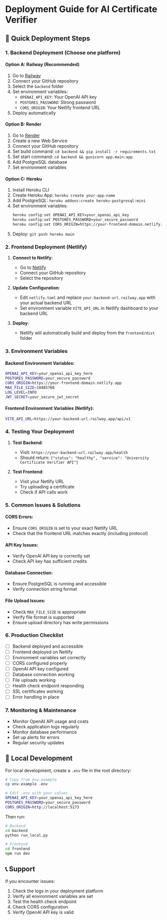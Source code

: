 # Deployment Guide for AI Certificate Verifier

## 🚀 Quick Deployment Steps

### 1. Backend Deployment (Choose one platform)

#### Option A: Railway (Recommended)

1. Go to [Railway](https://railway.app)
2. Connect your GitHub repository
3. Select the `backend` folder
4. Set environment variables:
   - `OPENAI_API_KEY`: Your OpenAI API key
   - `POSTGRES_PASSWORD`: Strong password
   - `CORS_ORIGIN`: Your Netlify frontend URL
5. Deploy automatically

#### Option B: Render

1. Go to [Render](https://render.com)
2. Create a new Web Service
3. Connect your GitHub repository
4. Set build command: `cd backend && pip install -r requirements.txt`
5. Set start command: `cd backend && gunicorn app.main:app`
6. Add PostgreSQL database
7. Set environment variables

#### Option C: Heroku

1. Install Heroku CLI
2. Create Heroku App: `heroku create your-app-name`
3. Add PostgreSQL: `heroku addons:create heroku-postgresql:mini`
4. Set environment variables:
   ```bash
   heroku config:set OPENAI_API_KEY=your_openai_api_key
   heroku config:set POSTGRES_PASSWORD=your_secure_password
   heroku config:set CORS_ORIGIN=https://your-frontend-domain.netlify.app
   ```
5. Deploy: `git push heroku main`

### 2. Frontend Deployment (Netlify)

1. **Connect to Netlify**:

   - Go to [Netlify](https://netlify.com)
   - Connect your GitHub repository
   - Select the repository

2. **Update Configuration**:

   - Edit `netlify.toml` and replace `your-backend-url.railway.app` with your actual backend URL
   - Set environment variable `VITE_API_URL` in Netlify dashboard to your backend URL

3. **Deploy**:
   - Netlify will automatically build and deploy from the `frontend/dist` folder

### 3. Environment Variables

#### Backend Environment Variables:

```bash
OPENAI_API_KEY=your_openai_api_key_here
POSTGRES_PASSWORD=your_secure_password
CORS_ORIGIN=https://your-frontend-domain.netlify.app
MAX_FILE_SIZE=10485760
LOG_LEVEL=INFO
JWT_SECRET=your_secure_jwt_secret
```

#### Frontend Environment Variables (Netlify):

```bash
VITE_API_URL=https://your-backend-url.railway.app/api/v1
```

### 4. Testing Your Deployment

1. **Test Backend**:

   - Visit: `https://your-backend-url.railway.app/health`
   - Should return: `{"status": "healthy", "service": "University Certificate Verifier API"}`

2. **Test Frontend**:
   - Visit your Netlify URL
   - Try uploading a certificate
   - Check if API calls work

### 5. Common Issues & Solutions

#### CORS Errors:

- Ensure `CORS_ORIGIN` is set to your exact Netlify URL
- Check that the frontend URL matches exactly (including protocol)

#### API Key Issues:

- Verify OpenAI API key is correctly set
- Check API key has sufficient credits

#### Database Connection:

- Ensure PostgreSQL is running and accessible
- Verify connection string format

#### File Upload Issues:

- Check `MAX_FILE_SIZE` is appropriate
- Verify file format is supported
- Ensure upload directory has write permissions

### 6. Production Checklist

- [ ] Backend deployed and accessible
- [ ] Frontend deployed on Netlify
- [ ] Environment variables set correctly
- [ ] CORS configured properly
- [ ] OpenAI API key configured
- [ ] Database connection working
- [ ] File uploads working
- [ ] Health check endpoint responding
- [ ] SSL certificates working
- [ ] Error handling in place

### 7. Monitoring & Maintenance

- Monitor OpenAI API usage and costs
- Check application logs regularly
- Monitor database performance
- Set up alerts for errors
- Regular security updates

## 🔧 Local Development

For local development, create a `.env` file in the root directory:

```bash
# Copy from env.example
cp env.example .env

# Edit .env with your values
OPENAI_API_KEY=your_openai_api_key_here
POSTGRES_PASSWORD=your_secure_password
CORS_ORIGIN=http://localhost:5173
```

Then run:

```bash
# Backend
cd backend
python run_local.py

# Frontend
cd frontend
npm run dev
```

## 📞 Support

If you encounter issues:

1. Check the logs in your deployment platform
2. Verify all environment variables are set
3. Test the health check endpoint
4. Check CORS configuration
5. Verify OpenAI API key is valid
